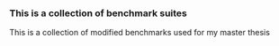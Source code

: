 ### This is a collection of benchmark suites
This is a collection of modified benchmarks used for my master
thesis
